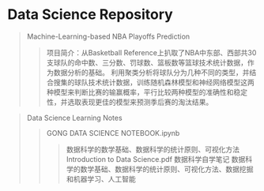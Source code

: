 # Data Science Repository
> Machine-Learning-based NBA Playoffs Prediction
>> 项目简介：从Basketball Reference上扒取了NBA中东部、西部共30支球队的命中数、三分数、罚球数、篮板数等篮球技术统计数据，作为数据分析的基础。
>> 利用聚类分析将球队分为几种不同的类型，并结合搜集的球队技术统计数据，训练随机森林模型和神经网络模型这两种模型来判断比赛的输赢概率，平行比较两种模型的准确性和稳定性，并选取表现更佳的模型来预测季后赛的淘汰结果。

> Data Science Learning Notes
>> GONG DATA SCIENCE NOTEBOOK.ipynb
>>> 数据科学的数学基础、数据科学的统计原则、可视化方法
> Introduction to Data Science.pdf
>> 数据科学自学笔记
>> 数据科学的数学基础、数据科学的统计原则、可视化方法、数据挖掘和机器学习、人工智能
